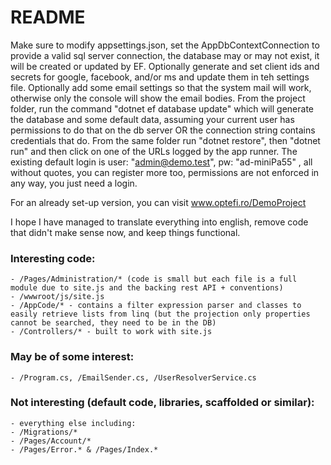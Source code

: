 # README #

Make sure to modify appsettings.json, set the AppDbContextConnection to provide a valid sql server connection, the database may or may not exist, it will be created or updated by EF.
Optionally generate and set client ids and secrets for google, facebook, and/or  ms and update them in teh settings file.
Optionally add some email settings so that the system mail will work, otherwise only the console will show the email bodies.
From the project folder, run the command "dotnet ef database update" which will generate the database and some default data, assuming your current user has permissions to do that on the db server OR the connection string contains credentials that do.
From the same folder run "dotnet restore", then "dotnet run" and then click on one of the URLs logged by the app runner.
The existing default login is user: "admin@demo.test", pw: "ad-miniPa55" , all without quotes, you can register more too, permissions are not enforced in any way, you just need a login.

For an already set-up version, you can visit www.optefi.ro/DemoProject

I hope I have managed to translate everything into english, remove code that didn't make sense now, and keep things functional.

### Interesting code: ###
    - /Pages/Administration/* (code is small but each file is a full module due to site.js and the backing rest API + conventions)
    - /wwwroot/js/site.js
    - /AppCode/* - contains a filter expression parser and classes to easily retrieve lists from linq (but the projection only properties cannot be searched, they need to be in the DB)
    - /Controllers/* - built to work with site.js
### May be of some interest: ###
    - /Program.cs, /EmailSender.cs, /UserResolverService.cs
### Not interesting (default code, libraries, scaffolded or similar): ###
    - everything else including:
    - /Migrations/*
    - /Pages/Account/*
    - /Pages/Error.* & /Pages/Index.*